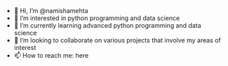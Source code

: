 - 👋 Hi, I’m @namishamehta
- 👀 I’m interested in python programming and data science 
- 🌱 I’m currently learning advanced python programming and data science 
- 💞️ I’m looking to collaborate on various projects that involve my areas of interest
- 📫 How to reach me: here 

<!---
namishamehta/namishamehta is a ✨ special ✨ repository because its `README.md` (this file) appears on your GitHub profile.
You can click the Preview link to take a look at your changes.
--->
